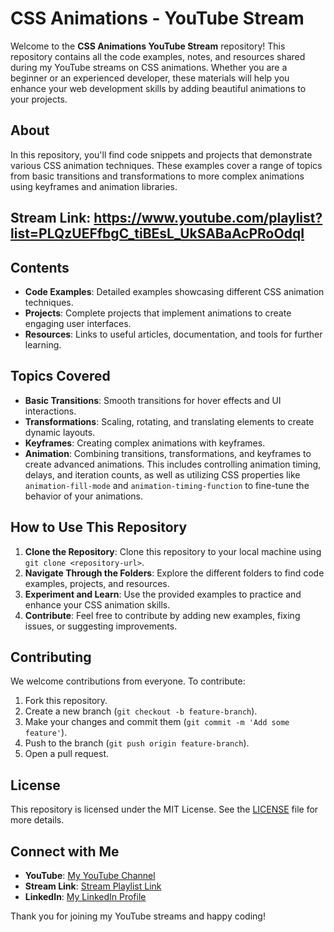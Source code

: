 # CSS Animations - YouTube Stream

Welcome to the **CSS Animations YouTube Stream** repository! This repository contains all the code examples, notes, and resources shared during my YouTube streams on CSS animations. Whether you are a beginner or an experienced developer, these materials will help you enhance your web development skills by adding beautiful animations to your projects.

## About

In this repository, you'll find code snippets and projects that demonstrate various CSS animation techniques. These examples cover a range of topics from basic transitions and transformations to more complex animations using keyframes and animation libraries.

## Stream Link: https://www.youtube.com/playlist?list=PLQzUEFfbgC_tiBEsL_UkSABaAcPRoOdqI

## Contents

- **Code Examples**: Detailed examples showcasing different CSS animation techniques.
- **Projects**: Complete projects that implement animations to create engaging user interfaces.
- **Resources**: Links to useful articles, documentation, and tools for further learning.

## Topics Covered

- **Basic Transitions**: Smooth transitions for hover effects and UI interactions.
- **Transformations**: Scaling, rotating, and translating elements to create dynamic layouts.
- **Keyframes**: Creating complex animations with keyframes.
- **Animation**: Combining transitions, transformations, and keyframes to create advanced animations. This includes controlling animation timing, delays, and iteration counts, as well as utilizing CSS properties like `animation-fill-mode` and `animation-timing-function` to fine-tune the behavior of your animations.

## How to Use This Repository

1. **Clone the Repository**: Clone this repository to your local machine using `git clone <repository-url>`.
2. **Navigate Through the Folders**: Explore the different folders to find code examples, projects, and resources.
3. **Experiment and Learn**: Use the provided examples to practice and enhance your CSS animation skills.
4. **Contribute**: Feel free to contribute by adding new examples, fixing issues, or suggesting improvements.

## Contributing

We welcome contributions from everyone. To contribute:
1. Fork this repository.
2. Create a new branch (`git checkout -b feature-branch`).
3. Make your changes and commit them (`git commit -m 'Add some feature'`).
4. Push to the branch (`git push origin feature-branch`).
5. Open a pull request.

## License

This repository is licensed under the MIT License. See the [LICENSE](LICENSE) file for more details.

## Connect with Me

- **YouTube**: [My YouTube Channel](https://www.youtube.com/channel/UCi5kDkMuRqITkyrsZU2WN7A)
- **Stream Link**: [Stream Playlist Link](https://www.youtube.com/playlist?list=PLQzUEFfbgC_tiBEsL_UkSABaAcPRoOdqI)
- **LinkedIn**: [My LinkedIn Profile]([https://www.linkedin.com/in/YourProfile](https://www.linkedin.com/in/amaanmk/))

Thank you for joining my YouTube streams and happy coding!



